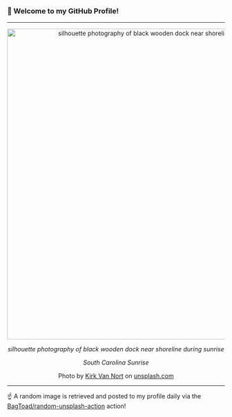 ### 👋 Welcome to my GitHub Profile!

----

<div align="center">
  <img width="720" src="https://images.unsplash.com/photo-1523457468663-00fe17545879?crop=entropy&cs=tinysrgb&fit=max&fm=jpg&ixid=M3w1NTI0OTR8MHwxfHJhbmRvbXx8fHx8fHx8fDE3MDg0MDkzNDd8&ixlib=rb-4.0.3&q=80&w=1080" alt="silhouette photography of black wooden dock near shoreline during sunrise">
  
  <em>silhouette photography of black wooden dock near shoreline during sunrise</em>
  
  <em>South Carolina Sunrise</em>
  
  Photo by [Kirk Van Nort](null) on [unsplash.com](https://unsplash.com/)
</div>

----

☝️ A random image is retrieved and posted to my profile daily via the [BagToad/random-unsplash-action](https://github.com/BagToad/random-unsplash-action) action!
